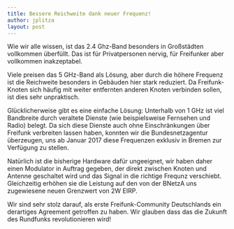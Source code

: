 ```yaml
---
title: Bessere Reichweite dank neuer Frequenz!
author: jplitza
layout: post
---
```

Wie wir alle wissen, ist das 2.4 Ghz-Band besonders in Großstädten vollkommen überfüllt. Das ist für Privatpersonen nervig, für Freifunker aber vollkommen inakzeptabel.

Viele preisen das 5 GHz-Band als Lösung, aber durch die höhere Frequenz ist die Reichweite besonders in Gebäuden hier stark reduziert. Da Freifunk-Knoten sich häufig mit weiter entfernten anderen Knoten verbinden sollen, ist dies sehr unpraktisch.

Glücklicherweise gibt es eine einfache Lösung: Unterhalb von 1 GHz ist viel Bandbreite durch veraltete Dienste (wie beispielsweise Fernsehen und Radio) belegt. Da sich diese Dienste auch ohne Einschränkungen über Freifunk verbreiten lassen haben, konnten wir die Bundesnetzagentur überzeugen, uns ab Januar 2017 diese Frequenzen exklusiv in Bremen zur Verfügung zu stellen.

Natürlich ist die bisherige Hardware dafür ungeeignet, wir haben daher einen Modulator in Auftrag gegeben, der direkt zwischen Knoten und Antenne geschaltet wird und das Signal in die richtige Frequnz verschiebt. Gleichzeitig erhöhen sie die Leistung auf den von der BNetzA uns zugewiesene neuen Grenzwert von 2W EIRP.

Wir sind sehr stolz darauf, als erste Freifunk-Community Deutschlands ein derartiges Agreement getroffen zu haben. Wir glauben dass das die Zukunft des Rundfunks revolutionieren wird!

<div style="margin-top: 100vh; color: rgba(0,0,0,0.4)" class="small">
Dies ist natürlich ein Aprilscherz! Wir haben keine derartige Vereinbarung getroffen und bleiben bei unseren 2437 bzw. 5220 MHz. Und während wir es natürlich begrüßen würden, wenn niederfrequenteres Spektrum für nicht-kommerzielle Projekte zur Verfügung stünden, wäre eine exklusive Nutzung gerade das Gegenteil der Freifunk-Philosophie.
</div>
